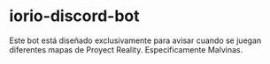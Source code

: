 # iorio-discord-bot
Este bot está diseñado exclusivamente para avisar cuando se juegan diferentes mapas de Proyect Reality. Especificamente Malvinas.
